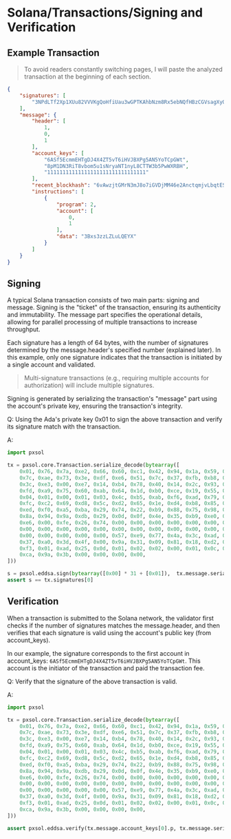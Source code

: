 # Solana/Transactions/Signing and Verification

## Example Transaction

> To avoid readers constantly switching pages, I will paste the analyzed transaction at the beginning of each section.

```json
{
    "signatures": [
        "3NPdLTf2Xp1XUu82VVVKgQoHfiUau3wGPTKAhbNzm8Rx5ebNQfHBzCGVsagXyQxRCeEiGr1jgr4Vn32UEAx1Aov3"
    ],
    "message": {
        "header": [
            1,
            0,
            1
        ],
        "account_keys": [
            "6ASf5EcmmEHTgDJ4X4ZT5vT6iHVJBXPg5AN5YoTCpGWt",
            "8pM1DN3RiT8vbom5u1sNryaNT1nyL8CTTW3b5PwWXRBH",
            "11111111111111111111111111111111"
        ],
        "recent_blockhash": "6vAwzjtGMrN3mJ8o7iGVDjMM46e2AnctqmjvLbqtESrx",
        "instructions": [
            {
                "program": 2,
                "account": [
                    0,
                    1
                ],
                "data": "3Bxs3zzLZLuLQEYX"
            }
        ]
    }
}
```

## Signing

A typical Solana transaction consists of two main parts: signing and message. Signing is the "ticket" of the transaction, ensuring its authenticity and immutability. The message part specifies the operational details, allowing for parallel processing of multiple transactions to increase throughput.

Each signature has a length of 64 bytes, with the number of signatures determined by the message.header's specified number (explained later). In this example, only one signature indicates that the transaction is initiated by a single account and validated.

> Multi-signature transactions (e.g., requiring multiple accounts for authorization) will include multiple signatures.

Signing is generated by serializing the transaction's "message" part using the account's private key, ensuring the transaction's integrity.

Q: Using the Ada's private key 0x01 to sign the above transaction and verify its signature match with the transaction.

A:

```py
import pxsol

tx = pxsol.core.Transaction.serialize_decode(bytearray([
    0x01, 0x76, 0x7a, 0xe2, 0x66, 0x60, 0xc1, 0x42, 0x94, 0x1a, 0x59, 0x61, 0xf6, 0xde, 0xc7, 0x23,
    0x7c, 0xae, 0x73, 0x3e, 0xdf, 0xe6, 0x51, 0x7c, 0x37, 0xfb, 0xb8, 0x48, 0x1f, 0x46, 0xbb, 0xb5,
    0x3c, 0xe3, 0x00, 0xe7, 0x14, 0xb4, 0x78, 0x40, 0x14, 0x2c, 0x93, 0xa4, 0xe6, 0x60, 0x0c, 0x50,
    0xfd, 0xa9, 0x75, 0x60, 0xab, 0x64, 0x1d, 0xb0, 0xce, 0x19, 0x55, 0x9b, 0x25, 0x1d, 0x66, 0xdf,
    0x04, 0x01, 0x00, 0x01, 0x03, 0x4c, 0xb5, 0xab, 0xf6, 0xad, 0x79, 0xfb, 0xf5, 0xab, 0xbc, 0xca,
    0xfc, 0xc2, 0x69, 0xd8, 0x5c, 0xd2, 0x65, 0x1e, 0xd4, 0xb8, 0x85, 0xb5, 0x86, 0x9f, 0x24, 0x1a,
    0xed, 0xf0, 0xa5, 0xba, 0x29, 0x74, 0x22, 0xb9, 0x88, 0x75, 0x98, 0x06, 0x8e, 0x32, 0xc4, 0x44,
    0x8a, 0x94, 0x9a, 0xdb, 0x29, 0x0d, 0x0f, 0x4e, 0x35, 0xb9, 0xe0, 0x1b, 0x0e, 0xe5, 0xf1, 0xa1,
    0xe6, 0x00, 0xfe, 0x26, 0x74, 0x00, 0x00, 0x00, 0x00, 0x00, 0x00, 0x00, 0x00, 0x00, 0x00, 0x00,
    0x00, 0x00, 0x00, 0x00, 0x00, 0x00, 0x00, 0x00, 0x00, 0x00, 0x00, 0x00, 0x00, 0x00, 0x00, 0x00,
    0x00, 0x00, 0x00, 0x00, 0x00, 0x57, 0xe9, 0x77, 0x4a, 0x3c, 0xad, 0x5c, 0x33, 0xf1, 0xfb, 0x6b,
    0x37, 0xa0, 0x3d, 0x4f, 0x00, 0x9a, 0x31, 0x09, 0x81, 0x18, 0xd2, 0xce, 0xae, 0xbf, 0x43, 0x0a,
    0xf3, 0x01, 0xad, 0x25, 0x0d, 0x01, 0x02, 0x02, 0x00, 0x01, 0x0c, 0x02, 0x00, 0x00, 0x00, 0x00,
    0xca, 0x9a, 0x3b, 0x00, 0x00, 0x00, 0x00,
]))

s = pxsol.eddsa.sign(bytearray([0x00] * 31 + [0x01]),  tx.message.serialize())
assert s == tx.signatures[0]
```

## Verification

When a transaction is submitted to the Solana network, the validator first checks if the number of signatures matches the message.header, and then verifies that each signature is valid using the account's public key (from account_keys).

In our example, the signature corresponds to the first account in account_keys: `6ASf5EcmmEHTgDJ4X4ZT5vT6iHVJBXPg5AN5YoTCpGWt`. This account is the initiator of the transaction and paid the transaction fee.

Q: Verify that the signature of the above transaction is valid.

A:

```py
import pxsol

tx = pxsol.core.Transaction.serialize_decode(bytearray([
    0x01, 0x76, 0x7a, 0xe2, 0x66, 0x60, 0xc1, 0x42, 0x94, 0x1a, 0x59, 0x61, 0xf6, 0xde, 0xc7, 0x23,
    0x7c, 0xae, 0x73, 0x3e, 0xdf, 0xe6, 0x51, 0x7c, 0x37, 0xfb, 0xb8, 0x48, 0x1f, 0x46, 0xbb, 0xb5,
    0x3c, 0xe3, 0x00, 0xe7, 0x14, 0xb4, 0x78, 0x40, 0x14, 0x2c, 0x93, 0xa4, 0xe6, 0x60, 0x0c, 0x50,
    0xfd, 0xa9, 0x75, 0x60, 0xab, 0x64, 0x1d, 0xb0, 0xce, 0x19, 0x55, 0x9b, 0x25, 0x1d, 0x66, 0xdf,
    0x04, 0x01, 0x00, 0x01, 0x03, 0x4c, 0xb5, 0xab, 0xf6, 0xad, 0x79, 0xfb, 0xf5, 0xab, 0xbc, 0xca,
    0xfc, 0xc2, 0x69, 0xd8, 0x5c, 0xd2, 0x65, 0x1e, 0xd4, 0xb8, 0x85, 0xb5, 0x86, 0x9f, 0x24, 0x1a,
    0xed, 0xf0, 0xa5, 0xba, 0x29, 0x74, 0x22, 0xb9, 0x88, 0x75, 0x98, 0x06, 0x8e, 0x32, 0xc4, 0x44,
    0x8a, 0x94, 0x9a, 0xdb, 0x29, 0x0d, 0x0f, 0x4e, 0x35, 0xb9, 0xe0, 0x1b, 0x0e, 0xe5, 0xf1, 0xa1,
    0xe6, 0x00, 0xfe, 0x26, 0x74, 0x00, 0x00, 0x00, 0x00, 0x00, 0x00, 0x00, 0x00, 0x00, 0x00, 0x00,
    0x00, 0x00, 0x00, 0x00, 0x00, 0x00, 0x00, 0x00, 0x00, 0x00, 0x00, 0x00, 0x00, 0x00, 0x00, 0x00,
    0x00, 0x00, 0x00, 0x00, 0x00, 0x57, 0xe9, 0x77, 0x4a, 0x3c, 0xad, 0x5c, 0x33, 0xf1, 0xfb, 0x6b,
    0x37, 0xa0, 0x3d, 0x4f, 0x00, 0x9a, 0x31, 0x09, 0x81, 0x18, 0xd2, 0xce, 0xae, 0xbf, 0x43, 0x0a,
    0xf3, 0x01, 0xad, 0x25, 0x0d, 0x01, 0x02, 0x02, 0x00, 0x01, 0x0c, 0x02, 0x00, 0x00, 0x00, 0x00,
    0xca, 0x9a, 0x3b, 0x00, 0x00, 0x00, 0x00,
]))

assert pxsol.eddsa.verify(tx.message.account_keys[0].p, tx.message.serialize(), tx.signatures[0])
```
